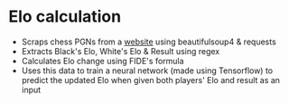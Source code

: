 # Elo calculation
* Scraps chess PGNs from a [website](https://www.pgnmentor.com/files.html) using beautifulsoup4 & requests 
* Extracts Black's Elo, White's Elo & Result using regex 
* Calculates Elo change using FIDE's formula 
* Uses this data to train a neural network (made using Tensorflow) to predict the updated Elo when given both players' Elo and result as an input
